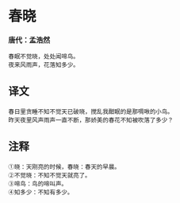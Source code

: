 春晓
==
**唐代：孟浩然**

    春眠不觉晓，处处闻啼鸟。
    夜来风雨声，花落知多少。

译文
--
    春日里贪睡不知不觉天已破晓，搅乱我酣眠的是那啁啾的小鸟。
    昨天夜里风声雨声一直不断，那娇美的春花不知被吹落了多少？

注释
--
    ①晓：天刚亮的时候，春晓：春天的早晨。
    ②不觉晓：不知不觉天就亮了。
    ③啼鸟：鸟的啼叫声。
    ④知多少：不知有多少。